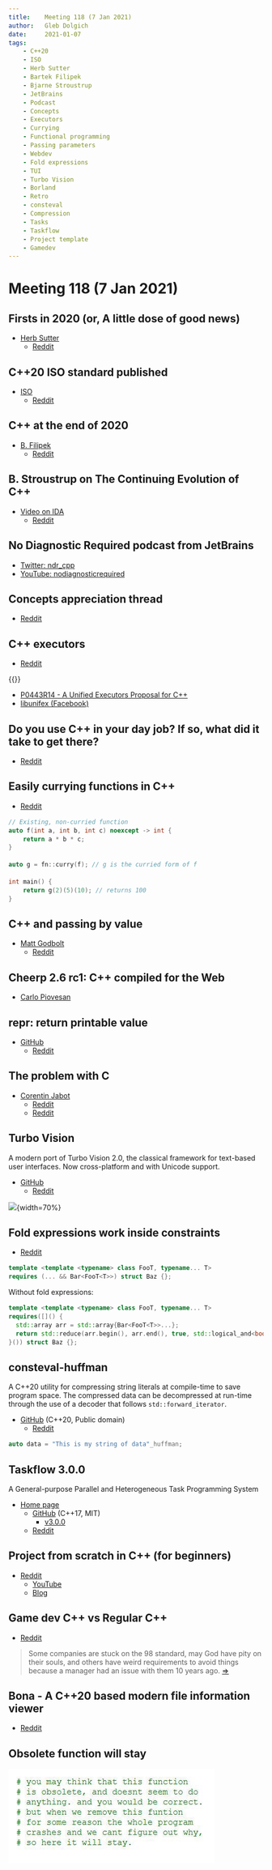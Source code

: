 ```yaml
---
title:    Meeting 118 (7 Jan 2021)
author:   Gleb Dolgich
date:     2021-01-07
tags:
    - C++20
    - ISO
    - Herb Sutter
    - Bartek Filipek
    - Bjarne Stroustrup
    - JetBrains
    - Podcast
    - Concepts
    - Executors
    - Currying
    - Functional programming
    - Passing parameters
    - Webdev
    - Fold expressions
    - TUI
    - Turbo Vision
    - Borland
    - Retro
    - consteval
    - Compression
    - Tasks
    - Taskflow
    - Project template
    - Gamedev
---
```


# Meeting 118 (7 Jan 2021)

## Firsts in 2020 (or, A little dose of good news)

* [Herb Sutter](https://herbsutter.com/2020/12/30/firsts-in-2020-or-a-little-dose-of-good-news/)
  * [Reddit](https://www.reddit.com/r/cpp/comments/knt1n3/firsts_in_2020_or_a_little_dose_of_good_news_herb/)

## C++20 ISO standard published

* [ISO](https://www.iso.org/standard/79358.html)
  * [Reddit](https://www.reddit.com/r/cpp/comments/kdrwya/c20_published_isoiec_148822020/)

## C++ at the end of 2020

* [B. Filipek](https://www.cppstories.com/2020/12/cpp-status-2020/)
  * [Reddit](https://www.reddit.com/r/programming/comments/kogx01/c_at_the_end_of_2020/)

## B. Stroustrup on The Continuing Evolution of C++

* [Video on IDA](https://ida.dk/viden-og-netvaerk/videoer-fra-ida/stroustrup-on-the-continuing-evolution-of-cplusplus)
  * [Reddit](https://www.reddit.com/r/cpp/comments/jxmuzk/stroustrup_on_the_continuing_evolution_of_c/)

## No Diagnostic Required podcast from JetBrains

* [Twitter: ndr_cpp](https://twitter.com/ndr_cpp)
* [YouTube: nodiagnosticrequired](https://www.youtube.com/channel/UCJZdS1wIqASD1MVrJyX8M2Q?mkt_tok=eyJpIjoiTTJNM09HUmhOR1JsWXpNdyIsInQiOiJ5eU9wWUphbzRvcWhTYStPc2huWmxlMzREaDNKRllEU2h3TEY1QlJmTDRHa1RSc0ZMNEtaMlkxU1BlN2w3Mm9GTmdcL3lvVVhiMGNlOGtcL3hCaEJIUkJxYkJISW9ZSVJkQTNsNytsRVpRbGZHZE1sRW9KUVEyZmtkbHBSdjlWaVh1In0%3D)

## Concepts appreciation thread

* [Reddit](https://www.reddit.com/r/cpp/comments/kka4o7/concepts_appreciation_thread_i_dont_have_any/)

## C++ executors

* [Reddit](https://www.reddit.com/r/cpp/comments/jw1kyr/c_executors/)

{{<youtube id="tF-Nz4aRWAM" title="A Unifying Abstraction for Async in C++">}}

* [P0443R14 - A Unified Executors Proposal for C++](http://www.open-std.org/jtc1/sc22/wg21/docs/papers/2020/p0443r14.html)
* [libunifex (Facebook)](https://github.com/facebookexperimental/libunifex)

## Do you use C++ in your day job? If so, what did it take to get there?

* [Reddit](https://www.reddit.com/r/cpp/comments/kmpdlm/do_you_use_c_in_your_day_job_if_so_what_did_it/)

## Easily currying functions in C++

* [Reddit](https://www.reddit.com/r/cpp/comments/k32fx4/easily_currying_functions_in_c/)

```cpp
// Existing, non-curried function
auto f(int a, int b, int c) noexcept -> int {
    return a * b * c;
}

auto g = fn::curry(f); // g is the curried form of f

int main() {
    return g(2)(5)(10); // returns 100
}
```

## C++ and passing by value

* [Matt Godbolt](https://xania.org/202101/cpp-by-value-args)
  * [Reddit](https://www.reddit.com/r/cpp/comments/kphzqt/c_and_passing_by_value/)

## Cheerp 2.6 rc1: C++ compiled for the Web

* [Carlo Piovesan](https://medium.com/leaningtech/cheerp-2-6-rc1-the-cpp-compiler-for-the-web-8873be6601b1)

## repr: return printable value

* [GitHub](https://github.com/p-ranav/repr)
  * [Reddit](https://www.reddit.com/r/cpp/comments/jzgzoz/repr_for_c_return_printable_string_representation/)

## The problem with C

* [Corentin Jabot](https://cor3ntin.github.io/posts/c/)
  * [Reddit](https://np.reddit.com/r/cpp/comments/ik3o10/the_problem_with_c/)
  * [Reddit](https://www.reddit.com/r/cpp/comments/k8pxo1/a_very_nice_summary_of_the_philosophical_and/)

## Turbo Vision

A modern port of Turbo Vision 2.0, the classical framework for text-based user interfaces. Now cross-platform and with Unicode support.

* [GitHub](https://github.com/magiblot/tvision)
  * [Reddit](https://www.reddit.com/r/commandline/comments/kcn4xw/a_modern_cross_platform_port_of_borland_turbo/)

![](https://user-images.githubusercontent.com/20713561/81506401-4fffdd80-92f6-11ea-8826-ee42612eb82a.png){width=70%}

## Fold expressions work inside constraints

* [Reddit](https://www.reddit.com/r/cpp/comments/kd77ee/fold_expressions_work_inside_constraints/)

```cpp
template <template <typename> class FooT, typename... T>
requires (... && Bar<FooT<T>>) struct Baz {};
```

Without fold expressions:

```cpp
template <template <typename> class FooT, typename... T>
requires([]() {
  std::array arr = std::array{Bar<FooT<T>>...};
  return std::reduce(arr.begin(), arr.end(), true, std::logical_and<bool>{});
}()) struct Baz {};
```

## consteval-huffman

A C++20 utility for compressing string literals at compile-time to save program space. The compressed data can be decompressed at run-time through the use of a decoder that follows `std::forward_iterator`.

* [GitHub](https://github.com/tcsullivan/consteval-huffman) (C++20, Public domain)
  * [Reddit](https://www.reddit.com/r/cpp/comments/kn1wpe/compiletime_string_compression_using_huffman/)

```cpp
auto data = "This is my string of data"_huffman;
```

## Taskflow 3.0.0

A General-purpose Parallel and Heterogeneous Task Programming System

* [Home page](https://www.amazon.co.uk/gp/product/B08291CB6J/ref=ewc_pr_img_1?smid=A1DO4Y0KEIINI5&psc=1)
  * [GitHub](https://github.com/taskflow/taskflow) (C++17, MIT)
    * [v3.0.0](https://github.com/taskflow/taskflow/releases/tag/v3.0.0)
  * [Reddit](https://www.reddit.com/r/cpp/comments/kos9mo/taskflow_v3_released_a_generalpurpose_parallel/)

## Project from scratch in C++ (for beginners)

* [Reddit](https://www.reddit.com/r/cpp/comments/kl9w8f/project_from_scratch_in_c_for_beginners/)
  * [YouTube](https://www.youtube.com/playlist?list=PLSGsTSSx2DyM8q6gM_cUVwX_da1tTYLrq)
  * [Blog](http://www.thecppdev.wordpress.com/)

## Game dev C++ vs Regular C++

* [Reddit](https://www.reddit.com/r/cpp/comments/k7uwwe/game_dev_c_vs_regular_c/)

> Some companies are stuck on the 98 standard, may God have pity on their souls, and others have weird requirements to avoid things because a manager had an issue with them 10 years ago. [=>](https://www.reddit.com/r/cpp/comments/k7uwwe/game_dev_c_vs_regular_c/geuao3j/)

## Bona - A C++20 based modern file information viewer

* [Reddit](https://www.reddit.com/r/cpp/comments/klib5n/bona_a_c20_based_modern_file_information_viewer/)

## Obsolete function will stay

![](/img/obsolete-function-will-stay.jpeg)
